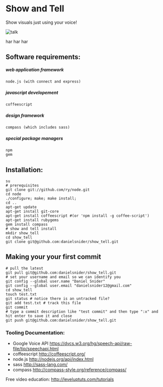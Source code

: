 Show and Tell
=========
Show visuals just using your voice!

![talk](http://www.realfriendforagents.co.uk/wp-content/uploads/fly-solo-with-the-right-tone-of-voice.jpg)

har har har
    
## Software requirements:
##### web application framework
    node.js (with connect and express)
##### javascript developement
    coffeescript
##### design framework
    compass (which includes sass)
##### special package managers
    npm
    gem

## Installation:
    su
    # prerequisites
    git clone git://github.com/ry/node.git
    cd node
    ./configure; make; make install;
    cd ..
    apt-get update
    apt-get install git-core
    apt-get install coffeescript #(or 'npm install -g coffee-script')
    apt-get install rubygems
    gem install compass
    # show and tell install 
    mkdir show_tell
    cd show_tell
    git clone git@github.com:danielsnider/show_tell.git

## Making your your first commit
    # pull the latest
    git pull git@github.com:danielsnider/show_tell.git
    # set your username and email so we can identify you
    git config --global user.name "Daniel Snider"
    git config --global user.email "danielsnider12@gmail.com"
    cd show_tell
    touch test.txt
    git status # notice there is an untracked file?
    git add test.txt # track this file
    git commit 
    # type a commit description like "test commit" and then type ":x" and hit enter to save it and close
    git push git@github.com:danielsnider/show_tell.git

### Tooling Documentation: 
- Google Voice API https://dvcs.w3.org/hg/speech-api/raw-file/tip/speechapi.html 
- coffeescript http://coffeescript.org/
- node.js http://nodejs.org/api/index.html
- sass http://sass-lang.com/
- compass http://compass-style.org/reference/compass/

Free video education: http://leveluptuts.com/tutorials
